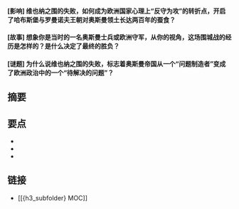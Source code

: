 #### [影响] 维也纳之围的失败，如何成为欧洲国家心理上“反守为攻”的转折点，开启了哈布斯堡与罗曼诺夫王朝对奥斯曼领土长达两百年的蚕食？


#### [故事] 想象你是当时的一名奥斯曼士兵或欧洲守军，从你的视角，这场围城战的经历是怎样的？是什么决定了最终的胜负？


#### [谜题] 为什么说维也纳之围的失败，标志着奥斯曼帝国从一个“问题制造者”变成了欧洲政治中的一个“待解决的问题”？


## 摘要


## 要点

- 
- 
- 

## 链接

- [[{h3_subfolder} MOC]]
